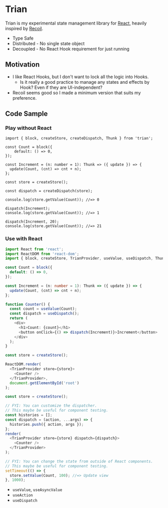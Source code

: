 # Trian

Trian is my experimental state management library for [React][react], heavily inspired by [Recoil][recoil].

[react]: https://reactjs.org/
[recoil]: https://github.com/facebookexperimental/recoil

- Type Safe
- Distributed - No single state object
- Decoupled - No React Hook requirement for just running

## Motivation

- I like React Hooks, but I don't want to lock all the logic into Hooks.
    - Is it really a good practice to manage any states and effects by Hook? Even if they are UI-independent?
- Recoil seems good so I made a minimum version that suits my preference.

## Code Sample

### Play without React

```tsx
import { block, createStore, createDispatch, Thunk } from 'trian';

const Count = block({
    default: () => 0,
});

const Increment = (n: number = 1): Thunk => ({ update }) => {
  update(Count, (cnt) => cnt + n);
};

const store = createStore();

const dispatch = createDispatch(store);

console.log(store.getValue(Count)); //=> 0

dispatch(Increment);
console.log(store.getValue(Count)); //=> 1

dispatch(Increment, 20);
console.log(store.getValue(Count)); //=> 21
```

### Use with React

```typescript
import React from 'react';
import ReactDOM from 'react-dom';
import { block, createStore, TrianProvider, useValue, useDispatch, Thunk } from 'trian';

const Count = block({
  default: () => 0,
});

const Increment = (n: number = 1): Thunk => ({ update }) => {
  update(Count, (cnt) => cnt + n);
};

function Counter() {
  const count = useValue(Count);
  const dispatch = useDispatch();
  return (
    <div>
      <h1>Count: {count}</h1>
      <button onClick={() => dispatch(Increment)}>Increment</button>
    </div>
  );
}

const store = createStore();

ReactDOM.render(
  <TrianProvider store={store}>
    <Counter />
  </TrianProvider>,
  document.getElementById('root')
);
```

```javascript
const store = createStore();

// FYI: You can customize the dispatcher.
// This maybe be useful for component testing.
const histories = [];
const dispatch = (action, ...args) => {
  histories.push({ action, args });
};
render(
  <TrianProvider store={store} dispatch={dispatch}>
    <Counter />
  </TrianProvider>
);

// FYI: You can change the state from outside of React components.
// This maybe be useful for component testing.
setTimeout(() => {
  store.setValue(Count, 100); //=> Update view
}, 1000);
```

- `useValue`, `useAsyncValue`
- `useAction`
- `useDispatch`

